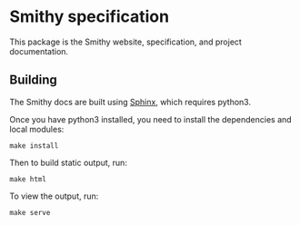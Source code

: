 # Smithy specification

This package is the Smithy website, specification, and project documentation.


## Building

The Smithy docs are built using [Sphinx](https://www.sphinx-doc.org/en/master),
which requires python3.

Once you have python3 installed, you need to install the dependencies and local
modules:

```
make install
```

Then to build static output, run:

```
make html
```

To view the output, run:

```
make serve
```
